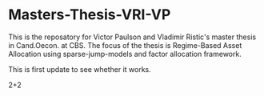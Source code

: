 # Masters-Thesis-VRI-VP
This is the reposatory for Victor Paulson and Vladimir Ristic's master thesis in Cand.Oecon. at CBS. The focus of the thesis is Regime-Based Asset Allocation using sparse-jump-models and factor allocation framework.

This is first update to see whether it works.

2+2
